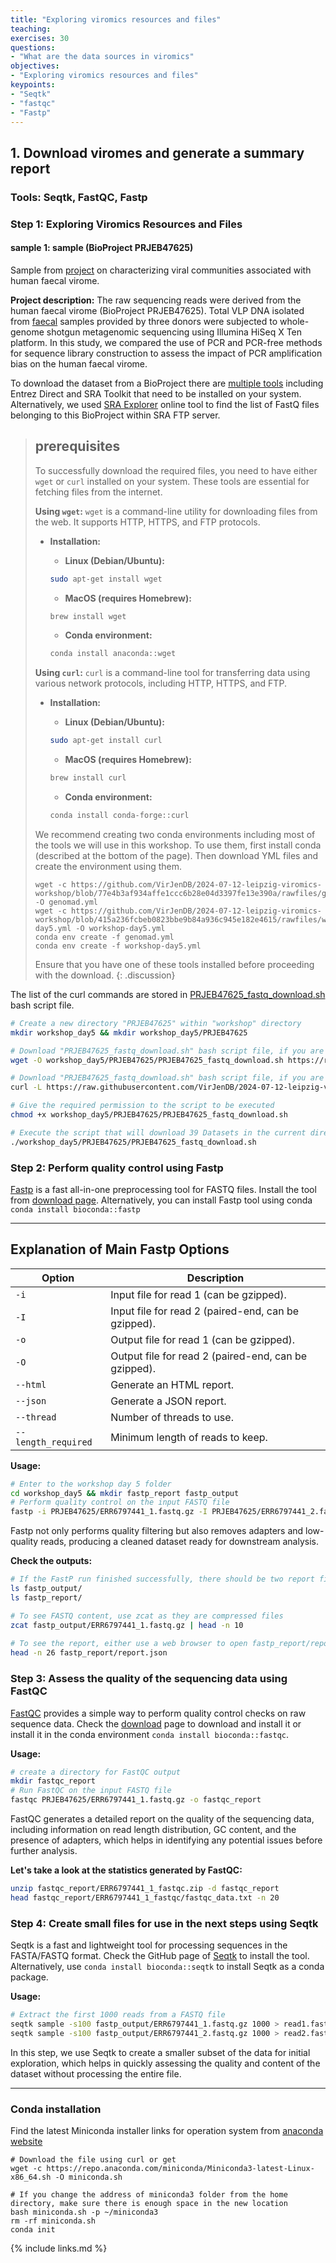 ```yaml
---
title: "Exploring viromics resources and files"
teaching: 
exercises: 30
questions:
- "What are the data sources in viromics"
objectives:
- "Exploring viromics resources and files"
keypoints:
- "Seqtk"
- "fastqc"
- "Fastp"
---
```


## 1. Download viromes and generate a summary report
### Tools: Seqtk, FastQC, Fastp

### Step 1: Exploring Viromics Resources and Files

#### sample 1:  sample (BioProject PRJEB47625)
Sample from [project](https://www.ebi.ac.uk/ena/browser/view/PRJEB47625) on characterizing viral communities associated with human faecal virome.

**Project description:**
The raw sequencing reads were derived from the human faecal virome (BioProject PRJEB47625). Total VLP DNA isolated from [faecal](https://www.ncbi.nlm.nih.gov/bioproject/?term=PRJEB47625) samples provided by three donors were subjected to whole-genome shotgun metagenomic sequencing using Illumina HiSeq X Ten platform. In this study, we compared the use of PCR and PCR-free methods for sequence library construction to assess the impact of PCR amplification bias on the human faecal virome.
 
To download the dataset from a BioProject there are [multiple tools](https://www.ncbi.nlm.nih.gov/home/tools/) including Entrez Direct and SRA Toolkit that need to be installed on your system. Alternatively, we used [SRA Explorer](https://sra-explorer.info/#) online tool to find the list of FastQ files belonging to this BioProject within SRA FTP server. 


> ## prerequisites
> To successfully download the required files, you need to have either `wget` or `curl` installed on your system. These tools are essential for fetching files from the internet.
>
> **Using `wget`:**
> `wget` is a command-line utility for downloading files from the web. It supports HTTP, HTTPS, and FTP protocols.
> - **Installation:**
>   - **Linux (Debian/Ubuntu):**
>   ```sh
>   sudo apt-get install wget
>   ```
>
>   - **MacOS (requires Homebrew):**
>   ```sh
>   brew install wget
>   ```
>
>   - **Conda environment:**
>   ```sh
>   conda install anaconda::wget
>   ```
>
> **Using `curl`:**
> `curl` is a command-line tool for transferring data using various network protocols, including HTTP, HTTPS, and FTP.
> - **Installation:**
>   - **Linux (Debian/Ubuntu):**
>   ```sh
>   sudo apt-get install curl
>   ```
>
>   - **MacOS (requires Homebrew):**
>   ```sh
>   brew install curl
>   ```
>
>   - **Conda environment:**
>   ```sh
>   conda install conda-forge::curl
>   ```
>
> We recommend creating two conda environments including most of the tools we will use in this workshop.
> To use them, first install conda (described at the bottom of the page). Then download YML files and create the environment using them.
>
> ```
> wget -c https://github.com/VirJenDB/2024-07-12-leipzig-viromics-workshop/blob/77e4b3af934affe1ccc6b28e04d3397fe13e390a/rawfiles/genomad.yml -O genomad.yml
> wget -c https://github.com/VirJenDB/2024-07-12-leipzig-viromics-workshop/blob/415a236fcbeb0823bbe9b84a936c945e182e4615/rawfiles/workshop-day5.yml -O workshop-day5.yml
> conda env create -f genomad.yml
> conda env create -f workshop-day5.yml
> ```
> 
> Ensure that you have one of these tools installed before proceeding with the download.
{: .discussion}

The list of the curl commands are stored in [PRJEB47625_fastq_download.sh](https://raw.githubusercontent.com/VirJenDB/2024-07-12-leipzig-viromics-workshop/6db885443ca210ba51c07345717a0bed9abf707a/rawfiles/dataset/PRJEB47625_fastq_download.sh) bash script file. 


```bash
# Create a new directory "PRJEB47625" within "workshop" directory
mkdir workshop_day5 && mkdir workshop_day5/PRJEB47625

# Download "PRJEB47625_fastq_download.sh" bash script file, if you are using wget  
wget -O workshop_day5/PRJEB47625/PRJEB47625_fastq_download.sh https://raw.githubusercontent.com/VirJenDB/2024-07-12-leipzig-viromics-workshop/1e984f29c4c7e4559493ae26453c6d9122763353/rawfiles/dataset/PRJEB47625_fastq_download_wget.sh

# Download "PRJEB47625_fastq_download.sh" bash script file, if you are using curl
curl -L https://raw.githubusercontent.com/VirJenDB/2024-07-12-leipzig-viromics-workshop/6db885443ca210ba51c07345717a0bed9abf707a/rawfiles/dataset/PRJEB47625_fastq_download.sh -o workshop_day5/PRJEB47625/PRJEB47625_fastq_download.sh

# Give the required permission to the script to be executed
chmod +x workshop_day5/PRJEB47625/PRJEB47625_fastq_download.sh

# Execute the script that will download 39 Datasets in the current directory 
./workshop_day5/PRJEB47625/PRJEB47625_fastq_download.sh
```

### Step 2: Perform quality control using Fastp
[Fastp](https://github.com/OpenGene/fastp?tab=readme-ov-file) is a fast all-in-one preprocessing tool for FASTQ files. Install the tool from [download page](https://github.com/OpenGene/fastp?tab=readme-ov-file#or-download-the-latest-prebuilt-binary-for-linux-users).
Alternatively, you can install Fastp tool using conda `conda install bioconda::fastp`

---
## Explanation of Main Fastp Options

| Option            | Description                                     |
|-------------------|-------------------------------------------------|
| `-i`              | Input file for read 1 (can be gzipped).         |
| `-I`              | Input file for read 2 (paired-end, can be gzipped). |
| `-o`              | Output file for read 1 (can be gzipped).        |
| `-O`              | Output file for read 2 (paired-end, can be gzipped). |
| `--html`          | Generate an HTML report.                        |
| `--json`          | Generate a JSON report.                         |
| `--thread`        | Number of threads to use.                       |
| `--length_required` | Minimum length of reads to keep.             |

**Usage:**

```bash
# Enter to the workshop day 5 folder
cd workshop_day5 && mkdir fastp_report fastp_output
# Perform quality control on the input FASTQ file
fastp -i PRJEB47625/ERR6797441_1.fastq.gz -I PRJEB47625/ERR6797441_2.fastq.gz -o fastp_output/ERR6797441_1.fastq.gz -O fastp_output/ERR6797441_2.fastq.gz --html fastp_report/report.html --json fastp_report/report.json
```

Fastp not only performs quality filtering but also removes adapters and low-quality reads, producing a cleaned dataset ready for downstream analysis.

**Check the outputs:**

```bash
# If the FastP run finished successfully, there should be two report files in the fastp_report folder and two FASTQ files within the "fastp_output" folder. FASTQ files will be used in the next step.
ls fastp_output/
ls fastp_report/ 

# To see FASTQ content, use zcat as they are compressed files
zcat fastp_output/ERR6797441_1.fastq.gz | head -n 10
 
# To see the report, either use a web browser to open fastp_report/report.html or use the head to read the first 26 lines of json file
head -n 26 fastp_report/report.json
```

### Step 3: Assess the quality of the sequencing data using FastQC
[FastQC](https://github.com/s-andrews/FastQC) provides a simple way to perform quality control checks on raw sequence data. Check the [download](https://www.bioinformatics.babraham.ac.uk/projects/download.html#fastqc) page to download and install it or install it in the conda environment `conda install bioconda::fastqc`.

**Usage:**

```bash
# create a directory for FastQC output
mkdir fastqc_report 
# Run FastQC on the input FASTQ file
fastqc PRJEB47625/ERR6797441_1.fastq.gz -o fastqc_report
```

FastQC generates a detailed report on the quality of the sequencing data, including information on read length distribution, GC content, and the presence of adapters, which helps in identifying any potential issues before further analysis.

**Let's take a look at the statistics generated by FastQC:**

```bash
unzip fastqc_report/ERR6797441_1_fastqc.zip -d fastqc_report
head fastqc_report/ERR6797441_1_fastqc/fastqc_data.txt -n 20
```

### Step 4: Create small files for use in the next steps using Seqtk
Seqtk is a fast and lightweight tool for processing sequences in the FASTA/FASTQ format. Check the GitHub page of [Seqtk](https://github.com/lh3/seqtk) to install the tool. Alternatively, use `conda install bioconda::seqtk` to install Seqtk as a conda package.

**Usage:**

```bash
# Extract the first 1000 reads from a FASTQ file
seqtk sample -s100 fastp_output/ERR6797441_1.fastq.gz 1000 > read1.fastq
seqtk sample -s100 fastp_output/ERR6797441_2.fastq.gz 1000 > read2.fastq
```

In this step, we use Seqtk to create a smaller subset of the data for initial exploration, which helps in quickly assessing the quality and content of the dataset without processing the entire file.

---

### Conda installation
Find the latest Miniconda installer links for operation system from [anaconda website](https://docs.anaconda.com/miniconda/)
```
# Download the file using curl or get
wget -c https://repo.anaconda.com/miniconda/Miniconda3-latest-Linux-x86_64.sh -O miniconda.sh

# If you change the address of miniconda3 folder from the home directory, make sure there is enough space in the new location
bash miniconda.sh -p ~/miniconda3
rm -rf miniconda.sh
conda init
```

{% include links.md %}
